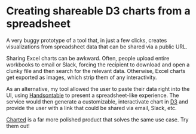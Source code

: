 # Creating shareable D3 charts from a spreadsheet
A very buggy prototype of a tool that, in just a few clicks, creates visualizations from spreadsheet data that can be shared via a public URL. 

Sharing Excel charts can be awkward. Often, people upload entire workbooks to email or Slack, forcing the recipient to download and open a clunky file and then search for the relevant data. Otherwise, Excel charts get exported as images, which strip them of any interactivity. 

As an alternative, my tool allowed the user to paste their data right into the UI, using [Handsontable](https://handsontable.com/) to present a spreadsheet-like experience. The service would then generate a customizable, interactivate chart in [D3](https://d3js.org/) and provide the user with a link that could be shared via email, Slack, etc.

[Charted](https://medium.com/data-lab/introducing-charted-15161b2cd71e) is a far more polished product that solves the same use case. Try them out!
